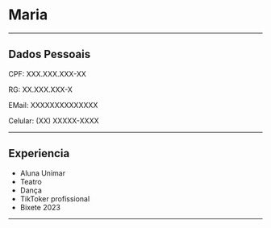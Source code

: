 # Maria

---


## Dados Pessoais

CPF: XXX.XXX.XXX-XX

RG: XX.XXX.XXX-X

EMail: XXXXXXXXXXXXXX

Celular: (XX) XXXXX-XXXX

--- 

## Experiencia

- Aluna Unimar
- Teatro
- Dança
- TikToker profissional
- Bixete 2023

---


